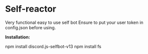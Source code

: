 # Self-reactor

Very functional easy to use self bot
Ensure to put your user token in config.json before using.

__Installation:__

npm install discord.js-selfbot-v13
npm install fs


